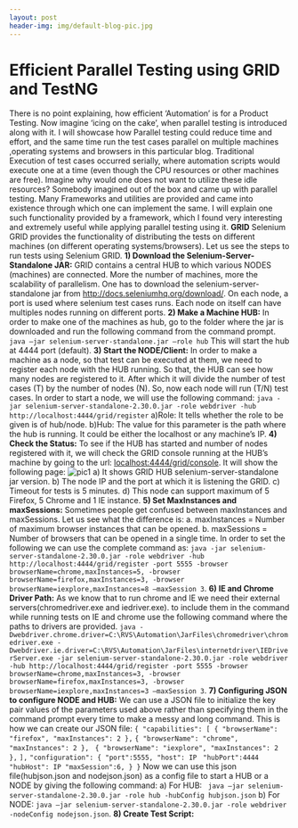```yaml
---
layout: post
header-img: img/default-blog-pic.jpg
---
```


# Efficient Parallel Testing using GRID and TestNG

There is no point explaining, how efficient ‘Automation’ is for a Product Testing. Now imagine ‘icing on the cake’, when parallel testing is introduced along with it. I will showcase how Parallel testing could reduce time and effort, and the same time run the test cases parallel on multiple machines ,operating systems and browsers in this particular blog. Traditional Execution of test cases occurred serially, where automation scripts would execute one at a time (even though the CPU resources or other machines are free). Imagine why would one does not want to utilize these idle resources? Somebody imagined out of the box and came up with parallel testing. Many Frameworks and utilities are provided and came into existence through which one can implement the same. I will explain one such functionality provided by a framework, which I found very interesting and extremely useful while applying parallel testing using it. **GRID** Selenium GRID provides the functionality of distributing the tests on different machines (on different operating systems/browsers). Let us see the steps to run tests using Selenium GRID. **1) Download the Selenium-Server-Standalone JAR:** GRID contains a central HUB to which various NODES (machines) are connected. More the number of machines, more the scalability of parallelism. One has to download the selenium-server-standalone jar from <http://docs.seleniumhq.org/download/>. On each node, a port is used where selenium test cases runs. Each node on itself can have multiples nodes running on different ports. **2) Make a Machine HUB:** In order to make one of the machines as hub, go to the folder where the jar is downloaded and run the following command from the command prompt. `java –jar selenium-server-standalone.jar –role hub` This will start the hub at 4444 port (default). **3) Start the NODE/Client:** In order to make a machine as a node, so that test can be executed at them, we need to register each node with the HUB running. So that, the HUB can see how many nodes are registered to it. After which it will divide the number of test cases (T) by the number of nodes (N). So, now each node will run (T/N) test cases. In order to start a node, we will use the following command: `java - jar selenium-server-standalone-2.30.0.jar -role webdriver -hub http://localhost:4444/grid/register` a)Role: It tells whether the role to be given is of hub/node. b)Hub: The value for this parameter is the path where the hub is running. It could be either the localhost or any machine’s IP. **4) Check the Status:** To see if the HUB has started and number of nodes registered with it, we will check the GRID console running at the HUB’s machine by going to the url: [localhost:4444/grid/console](localhost:4444/grid/console). It will show the following page: ![pic1](/wp-content/uploads/2013/03/grid_console.jpg) a) It shows GRID HUB selenium-server-standalone jar version. b) The node IP and the port at which it is listening the GRID. c) Timeout for tests is 5 minutes. d) This node can support maximum of 5 Firefox, 5 Chrome and 1 IE instance. **5) Set MaxInstances and maxSessions:** Sometimes people get confused between maxInstances and maxSessions. Let us see what the difference is: a. maxInstances = Number of maximum browser instances that can be opened. b. maxSessions = Number of browsers that can be opened in a single time. In order to set the following we can use the complete command as:  `java -jar selenium-server-standalone-2.30.0.jar -role webdriver -hub http://localhost:4444/grid/register -port 5555 -browser browserName=chrome,maxInstances=5, -browser browserName=firefox,maxInstances=3, -browser browserName=iexplore,maxInstances=8 –maxSession 3`. **6) IE and Chrome Driver Path:** As we know that to run chrome and IE we need their external servers(chromedriver.exe and iedriver.exe). to include them in the command while running tests on IE and chrome use the following command where the paths to drivers are provided. `java - Dwebdriver.chrome.driver=C:\RVS\Automation\JarFiles\chromedriver\chromedriver.exe -Dwebdriver.ie.driver=C:\RVS\Automation\JarFiles\internetdriver\IEDriverServer.exe -jar selenium-server-standalone-2.30.0.jar -role webdriver -hub http://localhost:4444/grid/register -port 5555 -browser browserName=chrome,maxInstances=3, -browser browserName=firefox,maxInstances=3, -browser browserName=iexplore,maxInstances=3 –maxSession 3`. **7) Configuring JSON to configure NODE and HUB:** We can use a JSON file to initialize the key pair values of the parameters used above rather than specifying them in the command prompt every time to make a messy and long command. This is how we can create our JSON file: `{ "capabilities": [ { "browserName": "firefox", "maxInstances": 2 },` `{ "browserName": "chrome", "maxInstances": 2 },` ` { "browserName": "iexplore", "maxInstances": 2 },` `],` `"configuration": { "port":5555, "host": IP` ` "hubPort":4444 "hubHost": IP "maxSession":6, } }` Now we can use this json file(hubjson.json and nodejson.json) as a config file to start a HUB or a NODE by giving the following command: a) For HUB: ` java –jar selenium-server-standalone-2.30.0.jar -role hub -hubConfig hubjson.json` b) For NODE: `java –jar selenium-server-standalone-2.30.0.jar -role webdriver -nodeConfig nodejson.json`.  **8) Create Test Script:**